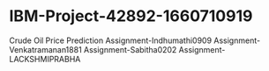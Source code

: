 # IBM-Project-42892-1660710919
Crude Oil Price Prediction
Assignment-Indhumathi0909
Assignment-Venkatramanan1881
Assignment-Sabitha0202
Assignment-LACKSHMIPRABHA
